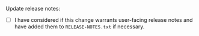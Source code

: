 
Update release notes:

- [ ] I have considered if this change warrants user-facing release notes and have added them to `RELEASE-NOTES.txt` if necessary.


